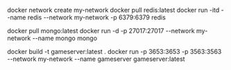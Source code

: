 docker network create my-network
docker pull redis:latest
docker run -itd --name redis --network my-network -p 6379:6379 redis
 
docker pull mongo:latest
docker run -d -p 27017:27017 --network my-network --name mongo mongo

docker build -t gameserver:latest .
docker run -p 3653:3653 -p 3563:3563 --network my-network --name gameserver gameserver:latest